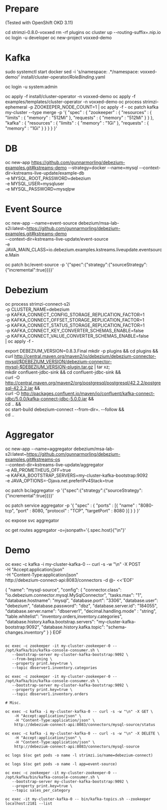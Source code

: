 # Prepare

(Tested with OpenShift OKD 3.11)

cd strimzi-0.8.0-voxxed
rm -rf plugins
oc cluster up --routing-suffix=<YOUR SERVER IP>.nip.io
oc login -u developer
oc new-project voxxed-demo

# Kafka

sudo systemctl start docker
sed -i 's/namespace: .*/namespace: voxxed-demo/' install/cluster-operator/*RoleBinding*.yaml

oc login -u system:admin

oc apply -f install/cluster-operator -n voxxed-demo
oc apply -f examples/templates/cluster-operator -n voxxed-demo
oc process strimzi-ephemeral -p ZOOKEEPER_NODE_COUNT=1 | oc apply -f -
oc patch kafka my-cluster --type merge -p '{ "spec" : { "zookeeper" : { "resources" : { "limits" : { "memory" : "512Mi" }, "requests" : { "memory" : "512Mi" } } },  "kafka" : { "resources" : { "limits" : { "memory" : "1Gi" }, "requests" : { "memory" : "1Gi" } } } } }'

# DB

oc new-app https://github.com/gunnarmorling/debezium-examples.git#kstreams-demo --strategy=docker --name=mysql --context-dir=kstreams-live-update/example-db \
    -e MYSQL_ROOT_PASSWORD=debezium \
    -e MYSQL_USER=mysqluser \
    -e MYSQL_PASSWORD=mysqlpw

# Event Source

oc new-app --name=event-source debezium/msa-lab-s2i:latest~https://github.com/gunnarmorling/debezium-examples.git#kstreams-demo \
    --context-dir=kstreams-live-update/event-source \
    -e JAVA_MAIN_CLASS=io.debezium.examples.kstreams.liveupdate.eventsource.Main

oc patch bc/event-source -p '{"spec":{"strategy":{"sourceStrategy":{"incremental":true}}}}'

# Debezium

oc process strimzi-connect-s2i \
    -p CLUSTER_NAME=debezium \
    -p KAFKA_CONNECT_CONFIG_STORAGE_REPLICATION_FACTOR=1 \
    -p KAFKA_CONNECT_OFFSET_STORAGE_REPLICATION_FACTOR=1 \
    -p KAFKA_CONNECT_STATUS_STORAGE_REPLICATION_FACTOR=1 \
    -p KAFKA_CONNECT_KEY_CONVERTER_SCHEMAS_ENABLE=false \
    -p KAFKA_CONNECT_VALUE_CONVERTER_SCHEMAS_ENABLE=false \
    | oc apply -f -

export DEBEZIUM_VERSION=0.8.3.Final
mkdir -p plugins && cd plugins && \
curl http://central.maven.org/maven2/io/debezium/debezium-connector-mysql/$DEBEZIUM_VERSION/debezium-connector-mysql-$DEBEZIUM_VERSION-plugin.tar.gz | tar xz; \
mkdir confluent-jdbc-sink && cd confluent-jdbc-sink && \
curl -O http://central.maven.org/maven2/org/postgresql/postgresql/42.2.2/postgresql-42.2.2.jar && \
curl -O http://packages.confluent.io/maven/io/confluent/kafka-connect-jdbc/5.0.0/kafka-connect-jdbc-5.0.0.jar && \
cd .. && \
oc start-build debezium-connect --from-dir=. --follow && \
cd ..

# Aggregator

oc new-app --name=aggregator debezium/msa-lab-s2i:latest~https://github.com/gunnarmorling/debezium-examples.git#kstreams-os \
    --context-dir=kstreams-live-update/aggregator \
    -e AB_PROMETHEUS_OFF=true \
    -e KAFKA_BOOTSTRAP_SERVERS=my-cluster-kafka-bootstrap:9092 \
    -e JAVA_OPTIONS=-Djava.net.preferIPv4Stack=true

oc patch bc/aggregator -p '{"spec":{"strategy":{"sourceStrategy":{"incremental":true}}}}'

oc patch service aggregator -p '{ "spec" : { "ports" : [{ "name" : "8080-tcp", "port" : 8080, "protocol" : "TCP", "targetPort" : 8080 }] } } }'

oc expose svc aggregator

oc get routes aggregator -o=jsonpath='{.spec.host}{"\n"}'

# Demo

oc exec -c kafka -i my-cluster-kafka-0 -- curl -s -w "\n" -X POST \
    -H "Accept:application/json" \
    -H "Content-Type:application/json" \
    http://debezium-connect-api:8083/connectors -d @- <<'EOF'

{
    "name": "mysql-source",
    "config": {
        "connector.class": "io.debezium.connector.mysql.MySqlConnector",
        "tasks.max": "1",
        "database.hostname": "mysql",
        "database.port": "3306",
        "database.user": "debezium",
        "database.password": "dbz",
        "database.server.id": "184055",
        "database.server.name": "dbserver1",
        "decimal.handling.mode" : "string",
        "table.whitelist": "inventory.orders,inventory.categories",
        "database.history.kafka.bootstrap.servers": "my-cluster-kafka-bootstrap:9092",
        "database.history.kafka.topic": "schema-changes.inventory"
    }
}
EOF
```

oc exec -c zookeeper -it my-cluster-zookeeper-0 -- /opt/kafka/bin/kafka-console-consumer.sh \
   --bootstrap-server my-cluster-kafka-bootstrap:9092 \
   --from-beginning \
   --property print.key=true \
   --topic dbserver1.inventory.categories

oc exec -c zookeeper -it my-cluster-zookeeper-0 -- /opt/kafka/bin/kafka-console-consumer.sh \
   --bootstrap-server my-cluster-kafka-bootstrap:9092 \
   --property print.key=true \
   --topic dbserver1.inventory.orders

# Misc.

oc exec -c kafka -i my-cluster-kafka-0 -- curl -s -w "\n" -X GET \
    -H "Accept:application/json" \
    -H "Content-Type:application/json" \
    http://debezium-connect-api:8083/connectors/mysql-source/status

oc exec -c kafka -i my-cluster-kafka-0 -- curl -s -w "\n" -X DELETE \
    -H "Accept:application/json" \
    -H "Content-Type:application/json" \
    http://debezium-connect-api:8083/connectors/mysql-source

oc logs $(oc get pods -o name -l strimzi.io/name=debezium-connect)

oc logs $(oc get pods -o name -l app=event-source)

oc exec -c zookeeper -it my-cluster-zookeeper-0 -- /opt/kafka/bin/kafka-console-consumer.sh \
   --bootstrap-server my-cluster-kafka-bootstrap:9092 \
   --property print.key=true \
   --topic sales_per_category

oc exec -it my-cluster-kafka-0 -- bin/kafka-topics.sh --zookeeper localhost:2181 --list
